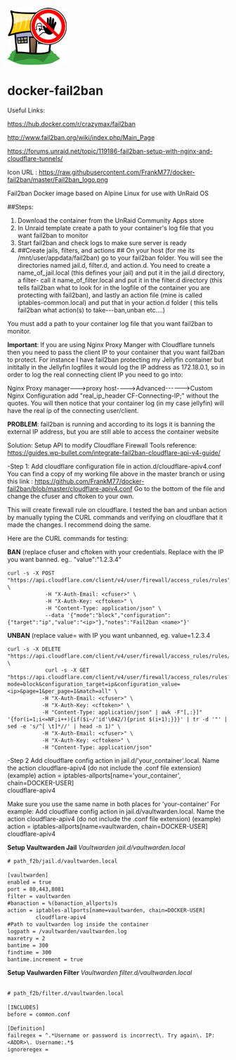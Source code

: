 ![This is an image](https://raw.githubusercontent.com/FrankM77/docker-fail2ban/master/Fail2ban_logo.png)
# docker-fail2ban

Useful Links:

https://hub.docker.com/r/crazymax/fail2ban

http://www.fail2ban.org/wiki/index.php/Main_Page

https://forums.unraid.net/topic/119186-fail2ban-setup-with-nginx-and-cloudflare-tunnels/

Icon URL : https://raw.githubusercontent.com/FrankM77/docker-fail2ban/master/Fail2ban_logo.png

Fail2ban Docker image based on Alpine Linux for use with UnRaid OS

##Steps:

1. Download the container from the UnRaid Community Apps store
2. In Unraid template create a path to your container's log file that you want fail2ban to monitor
3. Start fail2ban and check logs to make sure server is ready
4. ##Create jails, filters, and actions ## On your host (for me its /mnt/user/appdata/fail2ban) go to your fail2ban folder.  You will see the directories named jail.d, filter.d, and action.d.  You need to create a name_of_jail.local (this defines your jail) and put it in the jail.d directory, a filter- call it name_of_filter.local and put it in the filter.d directory (this tells fail2ban what to look for in the logfile of the container you are protecting with fail2ban), and lastly an action file (mine is called iptables-common.local) and put that in your action.d folder ( this tells fail2ban what action(s) to take---ban,unban etc....)



You must add a path to your container log file that you want fail2ban to monitor. 

**Important**: If you are using Nginx Proxy Manger with Cloudflare tunnels then you need to pass the client IP to your container that you want fail2ban to protect.  For instance I have fail2ban protecting my Jellyfin container but inititally in the Jellyfin logfiles it would log the IP address as 172.18.0.1, so in order to log the real connecting client IP you need to go into:

Nginx Proxy manager--->proxy host---->Advanced------>Custom Nginx Configuration add "real_ip_header CF-Connecting-IP;"  without the quotes. 
You will then notice that your container log (in my case jellyfin) will have the real ip of the connecting user/client.  

**PROBLEM**: fail2ban is running and according to its logs it is banning the external IP address, but you are still able to access the container website

Solution: Setup API to modify Cloudflare Firewall Tools reference: https://guides.wp-bullet.com/integrate-fail2ban-cloudflare-api-v4-guide/

-Step 1:
Add cloudflare configuration file in action.d/cloudflare-apiv4.conf
You can find a copy of my working file above in the master branch or using this link : https://github.com/FrankM77/docker-fail2ban/blob/master/cloudflare-apiv4.conf
Go to the bottom of the file and change the cfuser and cftoken to your own.

This will create firewall rule on cloudflare. I tested the ban and unban action by manually typing the CURL commands and verifying on cloudflare that it made the changes. I recommend doing the same.  

Here are the CURL commands for testing:

**BAN** (replace cfuser and cftoken with your credentials. Replace <IP> with the IP you want banned. eg.. "value":"1.2.3.4"
```
curl -s -X POST "https://api.cloudflare.com/client/v4/user/firewall/access_rules/rules" \
            -H "X-Auth-Email: <cfuser>" \
            -H "X-Auth-Key: <cftoken>" \
            -H "Content-Type: application/json" \
            --data '{"mode":"block","configuration":{"target":"ip","value":"<ip>"},"notes":"Fail2ban <name>"}'
```
  
  **UNBAN** (replace value=<IP> with IP you want unbanned, eg. value=1.2.3.4
  ```
  curl -s -X DELETE "https://api.cloudflare.com/client/v4/user/firewall/access_rules/rules/$( \
              curl -s -X GET "https://api.cloudflare.com/client/v4/user/firewall/access_rules/rules?mode=block&configuration_target=ip&configuration_value=<ip>&page=1&per_page=1&match=all" \
             -H "X-Auth-Email: <cfuser>" \
             -H "X-Auth-Key: <cftoken>" \
             -H "Content-Type: application/json" | awk -F"[,:}]" '{for(i=1;i<=NF;i++){if($i~/'id'\042/){print $(i+1);}}}' | tr -d '"' | sed -e 's/^[ \t]*//' | head -n 1)" \
             -H "X-Auth-Email: <cfuser>" \
             -H "X-Auth-Key: <cftoken>" \
             -H "Content-Type: application/json"
```
                                                                                            
-Step 2 Add cloudflare config action in jail.d/'your_container'.local. Name the action cloudflare-apiv4 (do not include the .conf file extension)
(example) action = iptables-allports[name='your_container', chain=DOCKER-USER]  
                   cloudflare-apiv4
                              
Make sure you use the same name in both places for 'your-container'
For example: 
Add cloudflare config action in jail.d/vaultwarden.local. Name the action cloudflare-apiv4 (do not include the .conf file extension)
(example) action = iptables-allports[name=vaultwarden, chain=DOCKER-USER]  
                   cloudflare-apiv4 

                                                                                            
**Setup Vaultwarden Jail**
*Vaultwarden jail.d/vaultwarden.local*
                                                                                            
```
# path_f2b/jail.d/vaultwarden.local

[vaultwarden]
enabled = true
port = 80,443,8081
filter = vaultwarden
#banaction = %(banaction_allports)s
action = iptables-allports[name=vaultwarden, chain=DOCKER-USER]
         cloudflare-apiv4
#Path to vaultwarden log inside the container
logpath = /vaultwarden/vaultwarden.log
maxretry = 2
bantime = 300
findtime = 300
bantime.increment = true
```  
                                                                                            
**Setup Vaulwarden Filter**
*Vaultwarden filter.d/vaultwarden.local*
                                                                                            
```
                                                                                            
# path_f2b/filter.d/vaultwarden.local

[INCLUDES]
before = common.conf

[Definition]
failregex = ^.*Username or password is incorrect\. Try again\. IP: <ADDR>\. Username:.*$
ignoreregex =
```                                                                                            



